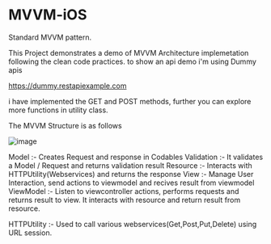 # MVVM-iOS
Standard MVVM pattern.

This Project demonstrates a demo of MVVM Architecture implemetation following the clean code practices.
to show an api demo i'm using Dummy apis 

https://dummy.restapiexample.com

i have implemented the GET and POST methods, further you can explore more functions in utility class.

The MVVM Structure is as follows

![image](https://user-images.githubusercontent.com/37444497/155666727-d13bafda-ea8f-41d5-8884-4eac4425f507.png)

Model :- Creates Request and response in Codables
Validation :- It validates a Model / Request and returns validation result
Resource :- Interacts with HTTPUtility(Webservices) and returns the response
View :- Manage User Interaction, send actions to viewmodel and recives result from viewmodel
ViewModel :- Listen to viewcontroller actions, performs requests and returns result to view. It interacts with resource and return result from resource.

HTTPUtility :- Used to call various webservices(Get,Post,Put,Delete) using URL session.
